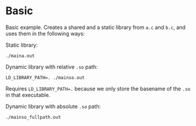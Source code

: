 # Basic

Basic example. Creates a shared and a static library from `a.c` and `b.c`, and uses them in the following ways:

Static library:

    ./maina.out

Dynamic library with relative `.so` path:

    LD_LIBRARY_PATH=. ./mainso.out

Requires `LD_LIBRARY_PATH=.` because we only store the basename of the `.so` in that executable.

Dynamic library with absolute `.so` path:

    ./mainso_fullpath.out
